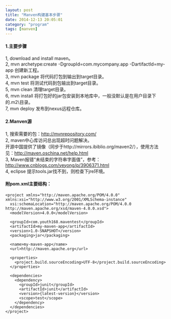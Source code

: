```yaml
---
layout: post
title: "Manven构建基本步骤"
date: 2014-12-13 20:05:01
category: "program"
tags: [manven]
---
```

#### 1.主要步骤
1, download and install maven。  
2, mvn archetype:create -DgroupId=com.mycompany.app -DartifactId=my-app 创建新工程。  
3, mvn package 将代码打包到输出到target目录。  
4, mvn test 将测试代码到包输出到target目录。  
5, mvn clean 清理target目录。  
6, mvn install 将打包好的jar包安装到本地库中，一般没默认是在用户目录下的.m2\目录。  
7, mvn deploy 发布到nexus远程仓库。<!-- more -->  

#### 2.Manven源
1, 搜索需要的包：http://mvnrepository.com/  
2, maven中心库访问总出现超时问题解决。  
开源中国提供了镜像（同步于http://mirrors.ibiblio.org/maven2/），使用方法见：http://maven.oschina.net/help.html  
3, Maven报错“未结束的字符串字面值”，参考：http://www.cnblogs.com/yeyong/p/3906371.html  
4, eclipse 提示tools.jar找不到，则检查下jre环境。  

#### 附pom.xml主要结构：
```
<project xmlns="http://maven.apache.org/POM/4.0.0" xmlns:xsi="http://www.w3.org/2001/XMLSchema-instance"
  xsi:schemaLocation="http://maven.apache.org/POM/4.0.0 http://maven.apache.org/xsd/maven-4.0.0.xsd">
  <modelVersion>4.0.0</modelVersion>

  <groupId>com.youth168.maventest</groupId>
  <artifactId>my-maven-app</artifactId>
  <version>1.0-SNAPSHOT</version>
  <packaging>jar</packaging>

  <name>my-maven-app</name>
  <url>http://maven.apache.org</url>

  <properties>
	<project.build.sourceEncoding>UTF-8</project.build.sourceEncoding>
  </properties>

  <dependencies>
	<dependency>
	  <groupId>junit</groupId>
	  <artifactId>junit</artifactId>
	  <version>{latest-version}</version>
	  <scope>test</scope>
	</dependency>
  </dependencies>
</project>
```
